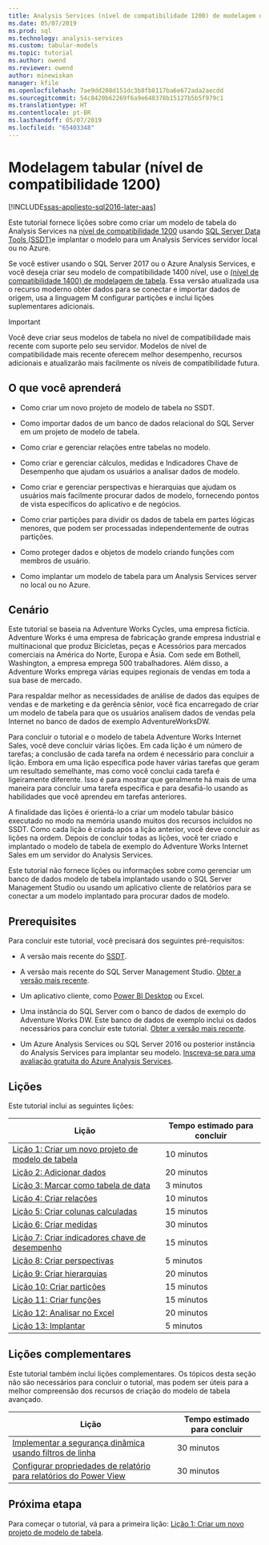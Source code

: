 ```yaml
---
title: Analysis Services (nível de compatibilidade 1200) de modelagem de tabela | Microsoft Docs
ms.date: 05/07/2019
ms.prod: sql
ms.technology: analysis-services
ms.custom: tabular-models
ms.topic: tutorial
ms.author: owend
ms.reviewer: owend
author: minewiskan
manager: kfile
ms.openlocfilehash: 7ae9dd208d151dc3b8fb8117ba6e672ada2aecdd
ms.sourcegitcommit: 54c8420b62269f6a9e648378b15127b5b5f979c1
ms.translationtype: HT
ms.contentlocale: pt-BR
ms.lasthandoff: 05/07/2019
ms.locfileid: "65403348"
---
```

# <a name="tabular-modeling-1200-compatibility-level"></a>Modelagem tabular (nível de compatibilidade 1200)
[!INCLUDE[ssas-appliesto-sql2016-later-aas](../../includes/ssas-appliesto-sql2016-later-aas.md)]

Este tutorial fornece lições sobre como criar um modelo de tabela do Analysis Services na [nível de compatibilidade 1200](../tabular-models/compatibility-level-for-tabular-models-in-analysis-services.md) usando [SQL Server Data Tools (SSDT)](https://docs.microsoft.com/sql/ssdt/download-sql-server-data-tools-ssdt)e implantar o modelo para um Analysis Services servidor local ou no Azure.  
 
Se você estiver usando o SQL Server 2017 ou o Azure Analysis Services, e você deseja criar seu modelo de compatibilidade 1400 nível, use o [(nível de compatibilidade 1400) de modelagem de tabela](../tutorial-tabular-1400/as-adventure-works-tutorial.md). Essa versão atualizada usa o recurso moderno obter dados para se conectar e importar dados de origem, usa a linguagem M configurar partições e inclui lições suplementares adicionais.

> [!IMPORTANT]
> Você deve criar seus modelos de tabela no nível de compatibilidade mais recente com suporte pelo seu servidor. Modelos de nível de compatibilidade mais recente oferecem melhor desempenho, recursos adicionais e atualizarão mais facilmente os níveis de compatibilidade futura.
 
  
## <a name="what-you-learn"></a>O que você aprenderá   
  
-   Como criar um novo projeto de modelo de tabela no SSDT.
  
-   Como importar dados de um banco de dados relacional do SQL Server em um projeto de modelo de tabela.  
  
-   Como criar e gerenciar relações entre tabelas no modelo.  
  
-   Como criar e gerenciar cálculos, medidas e Indicadores Chave de Desempenho que ajudam os usuários a analisar dados de modelo.  
  
-   Como criar e gerenciar perspectivas e hierarquias que ajudam os usuários mais facilmente procurar dados de modelo, fornecendo pontos de vista específicos do aplicativo e de negócios.  
  
-   Como criar partições para dividir os dados de tabela em partes lógicas menores, que podem ser processadas independentemente de outras partições.  
  
-   Como proteger dados e objetos de modelo criando funções com membros de usuário.  
  
-   Como implantar um modelo de tabela para um Analysis Services server no local ou no Azure.  
  
## <a name="scenario"></a>Cenário  
Este tutorial se baseia na Adventure Works Cycles, uma empresa fictícia. Adventure Works é uma empresa de fabricação grande empresa industrial e multinacional que produz Bicicletas, peças e Acessórios para mercados comerciais na América do Norte, Europa e Ásia. Com sede em Bothell, Washington, a empresa emprega 500 trabalhadores. Além disso, a Adventure Works emprega várias equipes regionais de vendas em toda a sua base de mercado.  
  
Para respaldar melhor as necessidades de análise de dados das equipes de vendas e de marketing e da gerência sênior, você fica encarregado de criar um modelo de tabela para que os usuários analisem dados de vendas pela Internet no banco de dados de exemplo AdventureWorksDW.  
  
Para concluir o tutorial e o modelo de tabela Adventure Works Internet Sales, você deve concluir várias lições. Em cada lição é um número de tarefas; a conclusão de cada tarefa na ordem é necessário para concluir a lição. Embora em uma lição específica pode haver várias tarefas que geram um resultado semelhante, mas como você conclui cada tarefa é ligeiramente diferente. Isso é para mostrar que geralmente há mais de uma maneira para concluir uma tarefa específica e para desafiá-lo usando as habilidades que você aprendeu em tarefas anteriores.  
  
A finalidade das lições é orientá-lo a criar um modelo tabular básico executado no modo na memória usando muitos dos recursos incluídos no SSDT. Como cada lição é criada após a lição anterior, você deve concluir as lições na ordem. Depois de concluir todas as lições, você ter criado e implantado o modelo de tabela de exemplo do Adventure Works Internet Sales em um servidor do Analysis Services.  
  
Este tutorial não fornece lições ou informações sobre como gerenciar um banco de dados modelo de tabela implantado usando o SQL Server Management Studio ou usando um aplicativo cliente de relatórios para se conectar a um modelo implantado para procurar dados de modelo.  
  
## <a name="prerequisites"></a>Prerequisites  
Para concluir este tutorial, você precisará dos seguintes pré-requisitos:  
  
-   A versão mais recente do [SSDT](../../ssdt/download-sql-server-data-tools-ssdt.md).

-   A versão mais recente do SQL Server Management Studio. [Obter a versão mais recente](../../ssms/download-sql-server-management-studio-ssms.md). 
  
-   Um aplicativo cliente, como [Power BI Desktop](https://powerbi.microsoft.com/desktop/) ou Excel.    
  
-   Uma instância do SQL Server com o banco de dados de exemplo do Adventure Works DW. Este banco de dados de exemplo inclui os dados necessários para concluir este tutorial. [Obter a versão mais recente](https://github.com/Microsoft/sql-server-samples/releases/tag/adventureworks).  
  

-   Um Azure Analysis Services ou SQL Server 2016 ou posterior instância do Analysis Services para implantar seu modelo. [Inscreva-se para uma avaliação gratuita do Azure Analysis Services](https://azure.microsoft.com/services/analysis-services/).
  
## <a name="lessons"></a>Lições  
Este tutorial inclui as seguintes lições:  
  
|Lição|Tempo estimado para concluir|  
|----------|------------------------------|  
|[Lição 1: Criar um novo projeto de modelo de tabela](lesson-1-create-a-new-tabular-model-project.md)|10 minutos|  
|[Lição 2: Adicionar dados](lesson-2-add-data.md)|20 minutos|  
|[Lição 3: Marcar como tabela de data](lesson-3-mark-as-date-table.md)|3 minutos|  
|[Lição 4: Criar relações](lesson-4-create-relationships.md)|10 minutos|  
|[Lição 5: Criar colunas calculadas](lesson-5-create-calculated-columns.md)|15 minutos|
|[Lição 6: Criar medidas](lesson-6-create-measures.md)|30 minutos|  
|[Lição 7: Criar indicadores chave de desempenho](lesson-7-create-key-performance-indicators.md)|15 minutos|  
|[Lição 8: Criar perspectivas](lesson-8-create-perspectives.md)|5 minutos|  
|[Lição 9: Criar hierarquias](lesson-9-create-hierarchies.md)|20 minutos|  
|[Lição 10: Criar partições](lesson-10-create-partitions.md)|15 minutos|  
|[Lição 11: Criar funções](lesson-11-create-roles.md)|15 minutos|  
|[Lição 12: Analisar no Excel](lesson-12-analyze-in-excel.md)|20 minutos| 
|[Lição 13: Implantar](lesson-13-deploy.md)|5 minutos|  
  
## <a name="supplemental-lessons"></a>Lições complementares  
Este tutorial também inclui lições complementares. Os tópicos desta seção não são necessários para concluir o tutorial, mas podem ser úteis para a melhor compreensão dos recursos de criação do modelo de tabela avançado.  
  
|Lição|Tempo estimado para concluir|  
|----------|------------------------------|  
|[Implementar a segurança dinâmica usando filtros de linha](supplemental-lesson-implement-dynamic-security-by-using-row-filters.md)|30 minutos|  
|[Configurar propriedades de relatório para relatórios do Power View](supplemental-lesson-configure-reporting-properties-for-power-view-reports.md)|30 minutos| 

  
## <a name="next-step"></a>Próxima etapa  
Para começar o tutorial, vá para a primeira lição: [Lição 1: Criar um novo projeto de modelo de tabela](lesson-1-create-a-new-tabular-model-project.md).  
  
  
  

